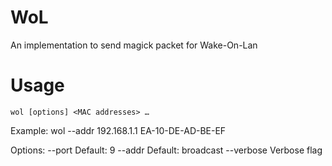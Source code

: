 # WoL
An implementation to send magick packet for Wake-On-Lan

# Usage
	wol [options] <MAC addresses> …

Example:
	wol --addr 192.168.1.1 EA-10-DE-AD-BE-EF

Options:
	--port <port number>
		Default: 9
	--addr <IPv4 address>
		Default: broadcast
	--verbose
		Verbose flag
